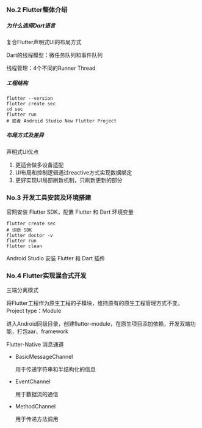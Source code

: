 ### No.2 Flutter整体介绍

##### 为什么选择Dart语言

复合Flutter声明式UI的布局方式

Dart的线程模型：微任务队列和事件队列

线程管理：4个不同的Runner Thread

##### 工程结构

```shell
flutter --version
flutter create sec
cd sec
flutter run
# 或者 Android Studio New Flutter Project
```

##### 布局方式及差异

声明式UI优点

1. 更适合做多设备适配
2. UI布局和控制逻辑通过reactive方式实现数据绑定
3. 更好实现UI局部刷新机制，只刷新更新的部分

### No.3 开发工具安装及环境搭建

官网安装 Flutter SDK，配置 Flutter 和 Dart 环境变量

```shell
flutter create sec
# 诊断 SDK
flutter doctor -v
flutter run
flutter clean
```

Android Studio 安装 Flutter 和 Dart 插件

### No.4 Flutter实现混合式开发

三端分离模式

将Flutter工程作为原生工程的子模块，维持原有的原生工程管理方式不变。Project type：Module

进入Android同级目录，创建flutter-module，在原生项目添加依赖，开发双端功能，打包aar、framework

Flutter-Native 消息通道

- BasicMessageChannel

  用于传递字符串和半结构化的信息

- EventChannel

  用于数据流的通信

- MethodChannel

  用于传递方法调用

